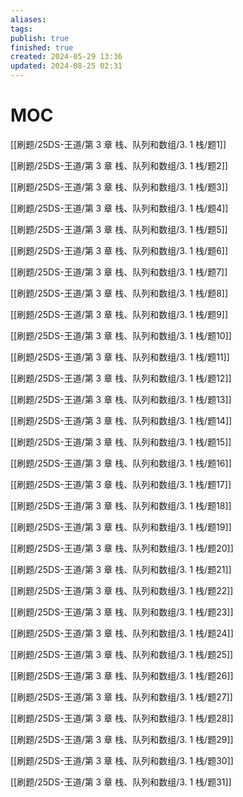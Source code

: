 ```yaml
---
aliases: 
tags: 
publish: true
finished: true
created: 2024-05-29 13:36
updated: 2024-08-25 02:31
---
```

# MOC

[[刷题/25DS-王道/第 3 章 栈、队列和数组/3. 1 栈/题1]]

[[刷题/25DS-王道/第 3 章 栈、队列和数组/3. 1 栈/题2]]

[[刷题/25DS-王道/第 3 章 栈、队列和数组/3. 1 栈/题3]]

[[刷题/25DS-王道/第 3 章 栈、队列和数组/3. 1 栈/题4]]

[[刷题/25DS-王道/第 3 章 栈、队列和数组/3. 1 栈/题5]]

[[刷题/25DS-王道/第 3 章 栈、队列和数组/3. 1 栈/题6]]

[[刷题/25DS-王道/第 3 章 栈、队列和数组/3. 1 栈/题7]]

[[刷题/25DS-王道/第 3 章 栈、队列和数组/3. 1 栈/题8]]

[[刷题/25DS-王道/第 3 章 栈、队列和数组/3. 1 栈/题9]]

[[刷题/25DS-王道/第 3 章 栈、队列和数组/3. 1 栈/题10]]

[[刷题/25DS-王道/第 3 章 栈、队列和数组/3. 1 栈/题11]]

[[刷题/25DS-王道/第 3 章 栈、队列和数组/3. 1 栈/题12]]

[[刷题/25DS-王道/第 3 章 栈、队列和数组/3. 1 栈/题13]]

[[刷题/25DS-王道/第 3 章 栈、队列和数组/3. 1 栈/题14]]

[[刷题/25DS-王道/第 3 章 栈、队列和数组/3. 1 栈/题15]]

[[刷题/25DS-王道/第 3 章 栈、队列和数组/3. 1 栈/题16]]

[[刷题/25DS-王道/第 3 章 栈、队列和数组/3. 1 栈/题17]]

[[刷题/25DS-王道/第 3 章 栈、队列和数组/3. 1 栈/题18]]

[[刷题/25DS-王道/第 3 章 栈、队列和数组/3. 1 栈/题19]]

[[刷题/25DS-王道/第 3 章 栈、队列和数组/3. 1 栈/题20]]

[[刷题/25DS-王道/第 3 章 栈、队列和数组/3. 1 栈/题21]]

[[刷题/25DS-王道/第 3 章 栈、队列和数组/3. 1 栈/题22]]

[[刷题/25DS-王道/第 3 章 栈、队列和数组/3. 1 栈/题23]]

[[刷题/25DS-王道/第 3 章 栈、队列和数组/3. 1 栈/题24]]

[[刷题/25DS-王道/第 3 章 栈、队列和数组/3. 1 栈/题25]]

[[刷题/25DS-王道/第 3 章 栈、队列和数组/3. 1 栈/题26]]

[[刷题/25DS-王道/第 3 章 栈、队列和数组/3. 1 栈/题27]]

[[刷题/25DS-王道/第 3 章 栈、队列和数组/3. 1 栈/题28]]

[[刷题/25DS-王道/第 3 章 栈、队列和数组/3. 1 栈/题29]]

[[刷题/25DS-王道/第 3 章 栈、队列和数组/3. 1 栈/题30]]

[[刷题/25DS-王道/第 3 章 栈、队列和数组/3. 1 栈/题31]]
